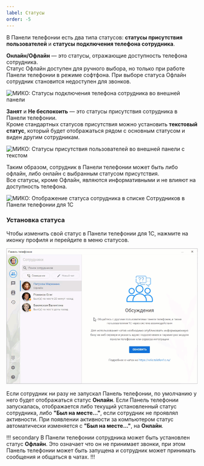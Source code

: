 ```yaml
---
label: Статусы
order: -5
---
```

В Панели телефонии есть два типа статусов: **статусы присутствия пользователей** и **статусы подключения телефона сотрудника**.

**Онлайн/Офлайн** — это статусы, отражающие доступность телефона сотрудника.<br>
Статус Офлайн доступен для ручного выбора, но только при работе Панели телефонии в режиме софтфона. При выборе статуса Офлайн сотрудник становится недоступен для звонков.

<img class="miko-shadow img-zoomable"  
src="/assets/panel/statusi/statusi_4.png"
data-original="/assets/panel/statusi/statusi_4.png"
srcset="/assets/panel/statusi/statusi_4.png 1x, /assets/panel/statusi/statusi_4.png 2x"
alt="МИКО: Статусы подключения телефона сотрудника во внешней панели"
/>

**Занят** и **Не беспокоить** — это статусы присутствия сотрудника в Панели телефонии.<br>
Кроме стандартных статусов присутствия можно установить **текстовый статус**, который будет отображаться рядом с основным статусом и виден другим сотрудникам.

<img class="miko-shadow img-zoomable"  
src="/assets/panel/statusi/statusi_3.png"
data-original="/assets/panel/statusi/statusi_3.png"
srcset="/assets/panel/statusi/statusi_3.png 1x, /assets/panel/statusi/statusi_3.png 2x"
alt="МИКО: Статусы присутствия пользователей во внешней панели с текстом"
/>

Таким образом, сотрудник в Панели телефонии может быть либо офлайн, либо онлайн с выбранным статусом присутствия.<br>
Все статусы, кроме Офлайн, являются информативными и не влияют на доступность телефона.

<img class="miko-shadow img-zoomable"  
src="/assets/panel/statusi/statusi_5.png"
data-original="/assets/panel/statusi/statusi_5.png"
srcset="/assets/panel/statusi/statusi_5.png 1x, /assets/panel/statusi/statusi_5.png 2x"
alt="МИКО: Отображение статуса сотрудника в списке Сотрудников в Панели телефонии для 1С"
/>

### Установка статуса

Чтобы изменить свой статус в Панели телефонии для 1С, нажмите на иконку профиля и перейдите в меню статусов.

<img class="miko-shadow play-on-hover"  
src="/assets/panel/statusi/stat_0.gif"
alt="МИКО: Статусы внешней панели"
/>

Если сотрудник ни разу не запускал Панель телефонии, по умолчанию у него будет отображаться статус **Онлайн**.
Если Панель телефонии запускалась, отображается либо текущий установленный статус сотрудника, либо **"Был на месте..."**, если сотрудник не проявлял активности.
При появлении активности за компьютером статус автоматически изменяется с **"Был на месте..."**, на **Онлайн**.

!!! secondary
В Панели телефонии сотрудника может быть установлен статус **Офлайн**. Это означает что он не принимает звонки, при этом Панель телефонии может быть запущена и сотрудник может принимать сообщения и общаться в чатах.
!!!